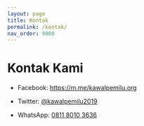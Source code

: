 ```yaml
---
layout: page
title: Kontak
permalink: /kontak/
nav_order: 9000
---
```


# Kontak Kami

* Facebook: <https://m.me/kawalpemilu.org>

* Twitter: [@kawalpemilu2019](https://mobile.twitter.com/messages/compose?recipient_id=2648297252)

* WhatsApp: [0811 8010 3636](https://wa.me/6281180103636)

